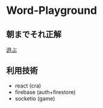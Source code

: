 # Word-Playground

## 朝までそれ正解

[遊ぶ](https://word-playground.netlify.app)

## 利用技術

- react (cra)
- firebase (auth+firestore)
- socketio (game)
